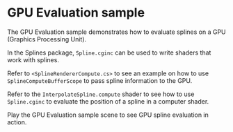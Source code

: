 # GPU Evaluation sample

The GPU Evaluation sample demonstrates how to evaluate splines on a GPU (Graphics Processing Unit). 

In the Splines package, `Spline.cginc` can be used to write shaders that work with splines. 

Refer to `<SplineRendererCompute.cs>` to see an example on how to use `SplineComputeBufferScope` to pass spline information to the GPU. 

Refer to the `InterpolateSpline.compute` shader to see how to use `Spline.cginc` to evaluate the position of a spline in a computer shader.

Play the GPU Evaluation sample scene to see GPU spline evaluation in action.

